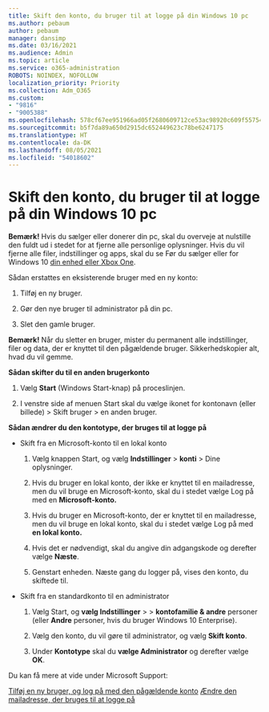 ```yaml
---
title: Skift den konto, du bruger til at logge på din Windows 10 pc
ms.author: pebaum
author: pebaum
manager: dansimp
ms.date: 03/16/2021
ms.audience: Admin
ms.topic: article
ms.service: o365-administration
ROBOTS: NOINDEX, NOFOLLOW
localization_priority: Priority
ms.collection: Adm_O365
ms.custom:
- "9816"
- "9005388"
ms.openlocfilehash: 578cf67ee951966ad05f2680609712ce53ac98920c609f557542c2164fd7aa36
ms.sourcegitcommit: b5f7da89a650d2915dc652449623c78be6247175
ms.translationtype: HT
ms.contentlocale: da-DK
ms.lasthandoff: 08/05/2021
ms.locfileid: "54018602"
---
```

# <a name="change-the-account-you-use-to-sign-in-to-your-windows-10-pc"></a>Skift den konto, du bruger til at logge på din Windows 10 pc

**Bemærk!** Hvis du sælger eller donerer din pc, skal du overveje at nulstille den fuldt ud i stedet for at fjerne alle personlige oplysninger. Hvis du vil fjerne alle filer, indstillinger og apps, skal du se Før du sælger eller for Windows 10 [din enhed eller Xbox One](https://support.microsoft.com/help/10547/microsoft-account-selling-gifting-windows-10-device-xbox-one).

Sådan erstattes en eksisterende bruger med en ny konto:

1. Tilføj en ny bruger.

1. Gør den nye bruger til administrator på din pc.

1. Slet den gamle bruger.

**Bemærk!** Når du sletter en bruger, mister du permanent alle indstillinger, filer og data, der er knyttet til den pågældende bruger. Sikkerhedskopier alt, hvad du vil gemme.

**Sådan skifter du til en anden brugerkonto**

1. Vælg **Start** (Windows Start-knap) på proceslinjen. 

1. I venstre side af menuen Start skal du vælge ikonet for kontonavn (eller billede) > Skift bruger > en anden bruger.

**Sådan ændrer du den kontotype, der bruges til at logge på**

- Skift fra en Microsoft-konto til en lokal konto

    1. Vælg knappen Start, og vælg **Indstillinger**  >  **konti** > Dine oplysninger.

    1. Hvis du bruger en lokal konto, der ikke er knyttet til en mailadresse, men du vil bruge en Microsoft-konto, skal du i stedet vælge Log på med en **Microsoft-konto.**

    1. Hvis du bruger en Microsoft-konto, der er knyttet til en mailadresse, men du vil bruge en lokal konto, skal du i stedet vælge Log på med **en lokal konto.**

    1. Hvis det er nødvendigt, skal du angive din adgangskode og derefter vælge **Næste**.

    1. Genstart enheden. Næste gang du logger på, vises den konto, du skiftede til.

- Skift fra en standardkonto til en administrator

    1. Vælg Start, og **vælg Indstillinger**  >    >  **kontofamilie & andre** personer (eller **Andre** personer, hvis du bruger Windows 10 Enterprise).

    1. Vælg den konto, du vil gøre til administrator, og vælg **Skift konto**.

    1. Under **Kontotype** skal du **vælge Administrator** og derefter vælge **OK**.

Du kan få mere at vide under Microsoft Support:

[Tilføj en ny bruger, og log på med den pågældende konto](https://support.microsoft.com/windows/add-or-remove-accounts-on-your-pc-104dc19f-6430-4b49-6a2b-e4dbd1dcdf32) 
 [Ændre den mailadresse, der bruges til at logge på](https://support.microsoft.com/account-billing/change-the-email-address-or-phone-number-for-your-microsoft-account-761a662d-8032-88f4-03f3-c9ba8ba0e00b)
